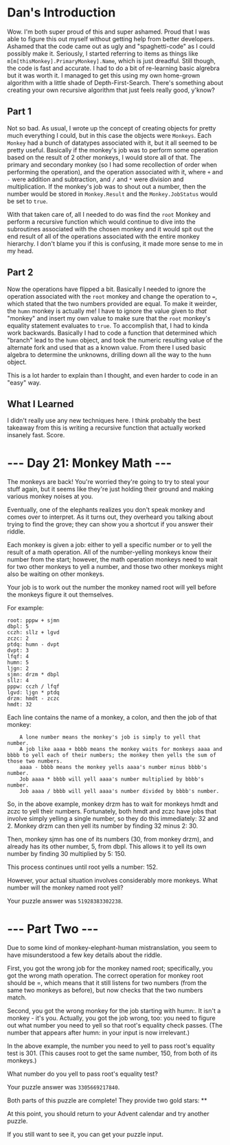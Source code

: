 # Dan's Introduction

Wow. I'm both super proud of this and super ashamed. Proud that I was able to figure this out myself without getting help from better developers. Ashamed that the code came out as ugly and "spaghetti-code" as I could possibly make it. Seriously, I started referring to items as things like `m[m[thisMonkey].PrimaryMonkey].Name`, which is just dreadful. Still though, the code is fast and accurate. I had to do a bit of re-learning basic algrebra but it was worth it. I managed to get this using my own home-grown algorithm with a little shade of Depth-First-Search. There's something about creating your own recursive algorithm that just feels really good, y'know?

## Part 1

Not so bad. As usual, I wrote up the concept of creating objects for pretty much everything I could, but in this case the objects were `Monkeys`. Each `Monkey` had a bunch of datatypes associated with it, but it all seemed to be pretty useful. Basically if the monkey's job was to perform some operation based on the result of 2 other monkeys, I would store all of that. The primary and secondary monkey (so I had some recollection of order when performing the operation), and the operation associated with it, where `+` and `-` were addition and subtraction, and `/` and `*` were division and multiplication. If the monkey's job was to shout out a number, then the number would be stored in `Monkey.Result` and the `Monkey.JobStatus` would be set to `true`.

With that taken care of, all I needed to do was find the `root` Monkey and perform a recursive function which would continue to dive into the subroutines associated with the chosen monkey and it would spit out the end result of all of the operations associated with the entire monkey hierarchy. I don't blame you if this is confusing, it made more sense to me in my head.

## Part 2

Now the operations have flipped a bit. Basically I needed to ignore the operation associated with the `root` monkey and change the operation to `=`, which stated that the two numbers provided are equal. To make it weirder, the `humn` monkey is actually me! I have to ignore the value given to _that_ "monkey" and insert my own value to make sure that the `root` monkey's equality statement evaluates to `true`. To accomplish that, I had to kinda work backwards. Basically I had to code a function that determined which "branch" lead to the `humn` object, and took the numeric resulting value of the alternate fork and used that as a known value. From there I used basic algebra to determine the unknowns, drilling down all the way to the `humn` object.

This is a lot harder to explain than I thought, and even harder to code in an "easy" way.

## What I Learned

I didn't really use any new techniques here. I think probably the best takeaway from this is writing a recursive function that actually worked insanely fast. Score.

# --- Day 21: Monkey Math ---

The monkeys are back! You're worried they're going to try to steal your stuff again, but it seems like they're just holding their ground and making various monkey noises at you.

Eventually, one of the elephants realizes you don't speak monkey and comes over to interpret. As it turns out, they overheard you talking about trying to find the grove; they can show you a shortcut if you answer their riddle.

Each monkey is given a job: either to yell a specific number or to yell the result of a math operation. All of the number-yelling monkeys know their number from the start; however, the math operation monkeys need to wait for two other monkeys to yell a number, and those two other monkeys might also be waiting on other monkeys.

Your job is to work out the number the monkey named root will yell before the monkeys figure it out themselves.

For example:

```
root: pppw + sjmn
dbpl: 5
cczh: sllz + lgvd
zczc: 2
ptdq: humn - dvpt
dvpt: 3
lfqf: 4
humn: 5
ljgn: 2
sjmn: drzm * dbpl
sllz: 4
pppw: cczh / lfqf
lgvd: ljgn * ptdq
drzm: hmdt - zczc
hmdt: 32
```

Each line contains the name of a monkey, a colon, and then the job of that monkey:

```
    A lone number means the monkey's job is simply to yell that number.
    A job like aaaa + bbbb means the monkey waits for monkeys aaaa and bbbb to yell each of their numbers; the monkey then yells the sum of those two numbers.
    aaaa - bbbb means the monkey yells aaaa's number minus bbbb's number.
    Job aaaa * bbbb will yell aaaa's number multiplied by bbbb's number.
    Job aaaa / bbbb will yell aaaa's number divided by bbbb's number.
```

So, in the above example, monkey drzm has to wait for monkeys hmdt and zczc to yell their numbers. Fortunately, both hmdt and zczc have jobs that involve simply yelling a single number, so they do this immediately: 32 and 2. Monkey drzm can then yell its number by finding 32 minus 2: 30.

Then, monkey sjmn has one of its numbers (30, from monkey drzm), and already has its other number, 5, from dbpl. This allows it to yell its own number by finding 30 multiplied by 5: 150.

This process continues until root yells a number: 152.

However, your actual situation involves considerably more monkeys. What number will the monkey named root yell?

Your puzzle answer was `51928383302238`.

# --- Part Two ---

Due to some kind of monkey-elephant-human mistranslation, you seem to have misunderstood a few key details about the riddle.

First, you got the wrong job for the monkey named root; specifically, you got the wrong math operation. The correct operation for monkey root should be =, which means that it still listens for two numbers (from the same two monkeys as before), but now checks that the two numbers match.

Second, you got the wrong monkey for the job starting with humn:. It isn't a monkey - it's you. Actually, you got the job wrong, too: you need to figure out what number you need to yell so that root's equality check passes. (The number that appears after humn: in your input is now irrelevant.)

In the above example, the number you need to yell to pass root's equality test is 301. (This causes root to get the same number, 150, from both of its monkeys.)

What number do you yell to pass root's equality test?

Your puzzle answer was `3305669217840`.

Both parts of this puzzle are complete! They provide two gold stars: **

At this point, you should return to your Advent calendar and try another puzzle.

If you still want to see it, you can get your puzzle input.